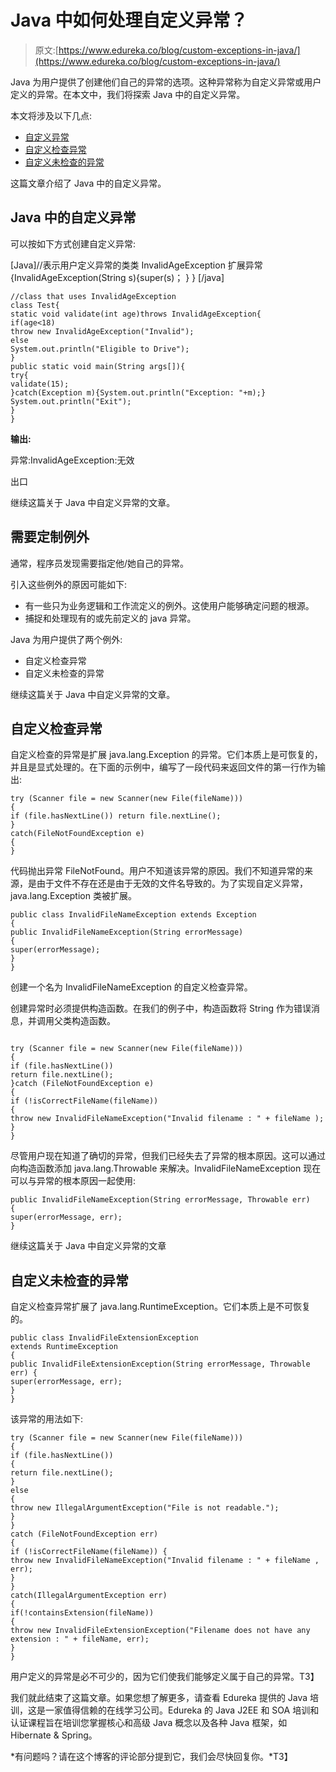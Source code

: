 # Java 中如何处理自定义异常？

> 原文:[https://www.edureka.co/blog/custom-exceptions-in-java/](https://www.edureka.co/blog/custom-exceptions-in-java/)

Java 为用户提供了创建他们自己的异常的选项。这种异常称为自定义异常或用户定义的异常。在本文中，我们将探索 Java 中的自定义异常。

本文将涉及以下几点:

*   [自定义异常](#CustomException)
*   [自定义检查异常](#CustomCheckedExceptions)
*   [自定义未检查的异常](#CustomUncheckedExceptions)

这篇文章介绍了 Java 中的自定义异常。

## **Java 中的自定义异常**

可以按如下方式创建自定义异常:

[Java]//表示用户定义异常的类类 InvalidAgeException 扩展异常{InvalidAgeException(String s){super(s)； } } [/java]

```
//class that uses InvalidAgeException
class Test{  
static void validate(int age)throws InvalidAgeException{  
if(age<18)  
throw new InvalidAgeException("Invalid");  
else  
System.out.println("Eligible to Drive");  
}    
public static void main(String args[]){  
try{  
validate(15);  
}catch(Exception m){System.out.println("Exception: "+m);}  
System.out.println("Exit");  
}  
} 

```

**输出:**

异常:InvalidAgeException:无效

出口

继续这篇关于 Java 中自定义异常的文章。

## **需要定制例外**

通常，程序员发现需要指定他/她自己的异常。

引入这些例外的原因可能如下:

*   有一些只为业务逻辑和工作流定义的例外。这使用户能够确定问题的根源。
*   捕捉和处理现有的或先前定义的 java 异常。

Java 为用户提供了两个例外:

*   自定义检查异常
*   自定义未检查的异常

继续这篇关于 Java 中自定义异常的文章。

## **自定义检查异常**

自定义检查的异常是扩展 java.lang.Exception 的异常。它们本质上是可恢复的，并且是显式处理的。在下面的示例中，编写了一段代码来返回文件的第一行作为输出:

```
try (Scanner file = new Scanner(new File(fileName)))
{
if (file.hasNextLine()) return file.nextLine();
}
catch(FileNotFoundException e)
{
}

```

代码抛出异常 FileNotFound。用户不知道该异常的原因。我们不知道异常的来源，是由于文件不存在还是由于无效的文件名导致的。为了实现自定义异常，java.lang.Exception 类被扩展。

```
public class InvalidFileNameException extends Exception
{ 
public InvalidFileNameException(String errorMessage)
{
super(errorMessage);
}
}

```

创建一个名为 InvalidFileNameException 的自定义检查异常。

创建异常时必须提供构造函数。在我们的例子中，构造函数将 String 作为错误消息，并调用父类构造函数。

```

try (Scanner file = new Scanner(new File(fileName)))
{
if (file.hasNextLine())
return file.nextLine();
}catch (FileNotFoundException e)
{
if (!isCorrectFileName(fileName))
{
throw new InvalidFileNameException("Invalid filename : " + fileName );
}
}

```

尽管用户现在知道了确切的异常，但我们已经失去了异常的根本原因。这可以通过向构造函数添加 java.lang.Throwable 来解决。InvalidFileNameException 现在可以与异常的根本原因一起使用:

```
public InvalidFileNameException(String errorMessage, Throwable err) 
{
super(errorMessage, err);
}

```

继续这篇关于 Java 中自定义异常的文章

## **自定义未检查的异常**

自定义检查异常扩展了 java.lang.RuntimeException。它们本质上是不可恢复的。

```
public class InvalidFileExtensionException 
extends RuntimeException 
{
public InvalidFileExtensionException(String errorMessage, Throwable err) {
super(errorMessage, err);
}
}

```

该异常的用法如下:

```
try (Scanner file = new Scanner(new File(fileName)))
{
if (file.hasNextLine()) 
{
return file.nextLine();
} 
else 
{
throw new IllegalArgumentException("File is not readable.");
}
} 
catch (FileNotFoundException err) 
{
if (!isCorrectFileName(fileName)) {
throw new InvalidFileNameException("Invalid filename : " + fileName , err);
}
} 
catch(IllegalArgumentException err) 
{
if(!containsExtension(fileName)) 
{
throw new InvalidFileExtensionException("Filename does not have any extension : " + fileName, err);
}
}

```

用户定义的异常是必不可少的，因为它们使我们能够定义属于自己的异常。T3】

我们就此结束了这篇文章。如果您想了解更多，请查看 Edureka 提供的 Java 培训，这是一家值得信赖的在线学习公司。Edureka 的 Java J2EE 和 SOA 培训和认证课程旨在培训您掌握核心和高级 Java 概念以及各种 Java 框架，如 Hibernate & Spring。

*有问题吗？请在这个博客的评论部分提到它，我们会尽快回复你。*T3】